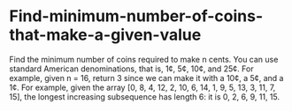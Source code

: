 # Find-minimum-number-of-coins-that-make-a-given-value
Find the minimum number of coins required to make n cents.  You can use standard American denominations, that is, 1¢, 5¢, 10¢, and 25¢.  For example, given n = 16, return 3 since we can make it with a 10¢, a 5¢, and a 1¢.  For example, given the array [0, 8, 4, 12, 2, 10, 6, 14, 1, 9, 5, 13, 3, 11, 7, 15], the longest increasing subsequence has length 6: it is 0, 2, 6, 9, 11, 15.
